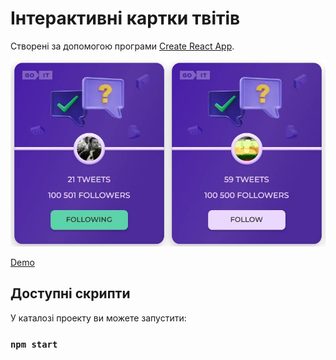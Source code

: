 # Інтерактивні картки твітів

Створені за допомогою програми [Create React App](https://github.com/facebook/create-react-app).

![screenshot](https://github.com/GoDmitrAn/tweets-test/blob/main/screen.jpg)

[Demo](godmitran.github.io/tweets-test/)

## Доступні скрипти

У каталозі проекту ви можете запустити:

### `npm start`

